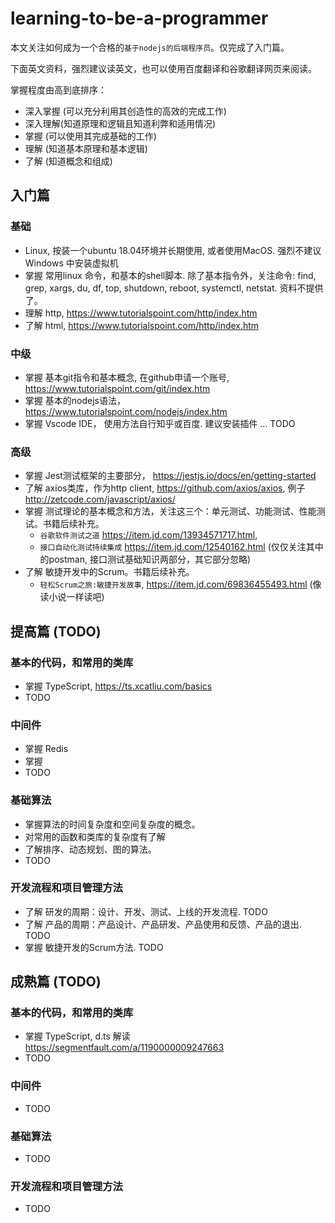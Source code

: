 # learning-to-be-a-programmer

本文关注如何成为一个合格的`基于nodejs的后端程序员`。仅完成了入门篇。

下面英文资料，强烈建议读英文，也可以使用百度翻译和谷歌翻译网页来阅读。

掌握程度由高到底排序：

- 深入掌握 (可以充分利用其创造性的高效的完成工作)
- 深入理解(知道原理和逻辑且知道利弊和适用情况)
- 掌握 (可以使用其完成基础的工作)
- 理解 (知道基本原理和基本逻辑)
- 了解 (知道概念和组成)

## 入门篇

### 基础

- Linux, 按装一个ubuntu 18.04环境并长期使用, 或者使用MacOS. 强烈不建议Windows 中安装虚拟机
- 掌握 常用linux 命令，和基本的shell脚本. 除了基本指令外，关注命令: find, grep, xargs, du, df, top, shutdown, reboot, systemctl, netstat. 资料不提供了。
- 理解 http, https://www.tutorialspoint.com/http/index.htm
- 了解 html, https://www.tutorialspoint.com/http/index.htm

### 中级

- 掌握 基本git指令和基本概念, 在github申请一个账号, https://www.tutorialspoint.com/git/index.htm  
- 掌握 基本的nodejs语法，https://www.tutorialspoint.com/nodejs/index.htm
- 掌握 Vscode IDE， 使用方法自行知乎或百度. 建议安装插件 ... TODO 

### 高级

- 掌握 Jest测试框架的主要部分， https://jestjs.io/docs/en/getting-started 
- 了解 axios类库，作为http client, https://github.com/axios/axios, 例子 http://zetcode.com/javascript/axios/
- 掌握 测试理论的基本概念和方法，关注这三个：单元测试、功能测试、性能测试。书籍后续补充。
    - `谷歌软件测试之道` https://item.jd.com/13934571717.html, 
    - `接口自动化测试持续集成` https://item.jd.com/12540162.html (仅仅关注其中的postman, 接口测试基础知识两部分，其它部分忽略)
- 了解 敏捷开发中的Scrum。书籍后续补充。
    - `轻松Scrum之旅:敏捷开发故事`, https://item.jd.com/69836455493.html (像读小说一样读吧)


## 提高篇 (TODO)

### 基本的代码，和常用的类库

- 掌握 TypeScript, https://ts.xcatliu.com/basics
- TODO

### 中间件

- 掌握 Redis
- 掌握 
- TODO

### 基础算法

- 掌握算法的时间复杂度和空间复杂度的概念。
- 对常用的函数和类库的复杂度有了解
- 了解排序、动态规划、图的算法。
- TODO 

### 开发流程和项目管理方法

- 了解 研发的周期：设计、开发、测试、上线的开发流程. TODO 
- 了解 产品的周期：产品设计、产品研发、产品使用和反馈、产品的退出. TODO
- 掌握 敏捷开发的Scrum方法. TODO

## 成熟篇 (TODO)

### 基本的代码，和常用的类库

- 掌握 TypeScript, d.ts 解读 https://segmentfault.com/a/1190000009247663
- TODO

### 中间件

- TODO 

### 基础算法

- TODO 

### 开发流程和项目管理方法

- TODO 


